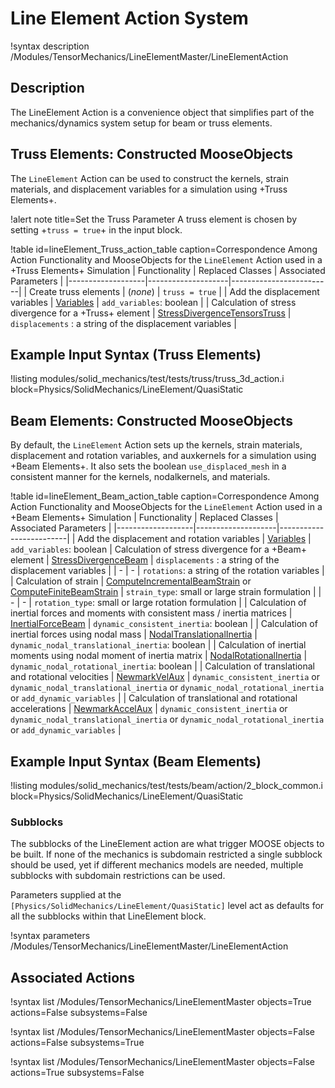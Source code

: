 # Line Element Action System

!syntax description /Modules/TensorMechanics/LineElementMaster/LineElementAction

## Description

The LineElement Action is a convenience object that simplifies part of the
mechanics/dynamics system setup for beam or truss elements.

## Truss Elements: Constructed MooseObjects

The `LineElement` Action can be used to construct the kernels, strain materials, and displacement variables for a simulation using +Truss Elements+.

!alert note title=Set the Truss Parameter
A truss element is chosen by setting +`truss = true`+ in the input block.

!table id=lineElement_Truss_action_table caption=Correspondence Among Action Functionality and MooseObjects for the `LineElement` Action used in a +Truss Elements+ Simulation
| Functionality     | Replaced Classes   | Associated Parameters   |
|-------------------|--------------------|-------------------------|
| Create truss elements | (*none*) | `truss = true` |
| Add the displacement variables | [Variables](syntax/Variables/index.md) | `add_variables`: boolean |
| Calculation of stress divergence for a +Truss+ element | [StressDivergenceTensorsTruss](/StressDivergenceTensorsTruss.md) | `displacements` : a string of the displacement variables |

## Example Input Syntax (Truss Elements)

!listing modules/solid_mechanics/test/tests/truss/truss_3d_action.i block=Physics/SolidMechanics/LineElement/QuasiStatic

## Beam Elements: Constructed MooseObjects

By default, the `LineElement` Action sets up the kernels, strain materials, displacement and rotation variables, and auxkernels for a simulation using +Beam Elements+. It also sets the boolean `use_displaced_mesh` in a consistent manner for the kernels, nodalkernels, and materials.

!table id=lineElement_Beam_action_table caption=Correspondence Among Action Functionality and MooseObjects for the `LineElement` Action used in a +Beam Elements+ Simulation
| Functionality     | Replaced Classes   | Associated Parameters   |
|-------------------|--------------------|-------------------------|
| Add the displacement and rotation variables | [Variables](syntax/Variables/index.md) | `add_variables`: boolean
| Calculation of stress divergence for a +Beam+ element | [StressDivergenceBeam](/StressDivergenceBeam.md) | `displacements` : a string of the displacement variables |
| - | - | `rotations`: a string of the rotation variables |
| Calculation of strain | [ComputeIncrementalBeamStrain](/ComputeIncrementalBeamStrain.md) or [ComputeFiniteBeamStrain](/ComputeFiniteBeamStrain.md) | `strain_type`: small or large strain formulation |
| - | - | `rotation_type`: small or large rotation formulation |
| Calculation of inertial forces and moments with consistent mass / inertia matrices | [InertialForceBeam](/InertialForceBeam.md) | `dynamic_consistent_inertia`: boolean |
| Calculation of inertial forces using nodal mass | [NodalTranslationalInertia](/NodalTranslationalInertia.md) | `dynamic_nodal_translational_inertia`: boolean |
| Calculation of inertial moments using nodal moment of inertia matrix | [NodalRotationalInertia](/NodalRotationalInertia.md) | `dynamic_nodal_rotational_inertia`: boolean |
| Calculation of translational and rotational velocities | [NewmarkVelAux](/NewmarkVelAux.md) | `dynamic_consistent_inertia` or `dynamic_nodal_translational_inertia` or `dynamic_nodal_rotational_inertia` or `add_dynamic_variables` |
| Calculation of translational and rotational accelerations | [NewmarkAccelAux](/NewmarkAccelAux.md) | `dynamic_consistent_inertia` or `dynamic_nodal_translational_inertia` or `dynamic_nodal_rotational_inertia` or `add_dynamic_variables` |

## Example Input Syntax (Beam Elements)

!listing modules/solid_mechanics/test/tests/beam/action/2_block_common.i block=Physics/SolidMechanics/LineElement/QuasiStatic

### Subblocks

The subblocks of the LineElement action are what trigger MOOSE objects to be built.
If none of the mechanics is subdomain restricted a single subblock should be used, yet
if different mechanics models are needed, multiple subblocks with subdomain restrictions
can be used.

Parameters supplied at the `[Physics/SolidMechanics/LineElement/QuasiStatic]` level act as
defaults for all the subblocks within that LineElement block.

!syntax parameters /Modules/TensorMechanics/LineElementMaster/LineElementAction

## Associated Actions

!syntax list /Modules/TensorMechanics/LineElementMaster objects=True actions=False subsystems=False

!syntax list /Modules/TensorMechanics/LineElementMaster objects=False actions=False subsystems=True

!syntax list /Modules/TensorMechanics/LineElementMaster objects=False actions=True subsystems=False
